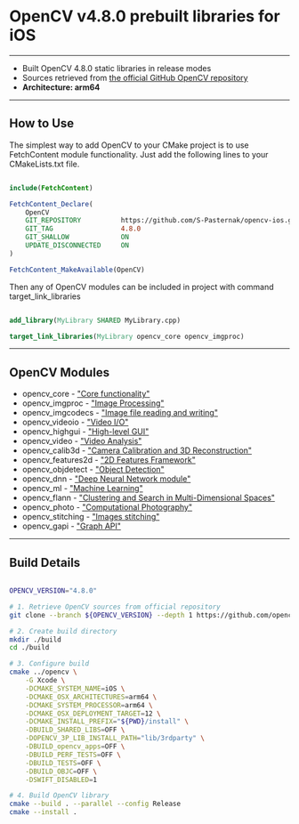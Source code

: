 # OpenCV v4.8.0 prebuilt libraries for iOS
---
- Built OpenCV 4.8.0 static libraries in release modes
- Sources retrieved from [the official GitHub OpenCV repository](https://github.com/opencv/opencv/tree/4.8.0)
- **Architecture: arm64**
---
## How to Use

The simplest way to add OpenCV to your CMake project is to use FetchContent module functionality.
Just add the following lines to your CMakeLists.txt file. 

```cmake

include(FetchContent)

FetchContent_Declare(
	OpenCV
	GIT_REPOSITORY			https://github.com/S-Pasternak/opencv-ios.git
	GIT_TAG        			4.8.0
	GIT_SHALLOW 			ON
	UPDATE_DISCONNECTED		ON
)

FetchContent_MakeAvailable(OpenCV)

```

Then any of OpenCV modules can be included in project with command target_link_libraries

```cmake

add_library(MyLibrary SHARED MyLibrary.cpp)

target_link_libraries(MyLibrary opencv_core opencv_imgproc)

```
---
## OpenCV Modules

- opencv_core - ["Core functionality"](https://docs.opencv.org/4.8.0/d0/de1/group__core.html)
- opencv_imgproc - ["Image Processing"](https://docs.opencv.org/4.8.0/d7/dbd/group__imgproc.html)
- opencv_imgcodecs - ["Image file reading and writing"](https://docs.opencv.org/4.8.0/d4/da8/group__imgcodecs.html)
- opencv_videoio - ["Video I/O"](https://docs.opencv.org/4.8.0/dd/de7/group__videoio.html)
- opencv_highgui - ["High-level GUI"](https://docs.opencv.org/4.8.0/d7/dfc/group__highgui.html)
- opencv_video - ["Video Analysis"](https://docs.opencv.org/4.8.0/d7/de9/group__video.html)
- opencv_calib3d - ["Camera Calibration and 3D Reconstruction"](https://docs.opencv.org/4.8.0/d9/d0c/group__calib3d.html)
- opencv_features2d - ["2D Features Framework"](https://docs.opencv.org/4.8.0/da/d9b/group__features2d.html)
- opencv_objdetect - ["Object Detection"](https://docs.opencv.org/4.8.0/d5/d54/group__objdetect.html)
- opencv_dnn - ["Deep Neural Network module"](https://docs.opencv.org/4.8.0/d6/d0f/group__dnn.html)
- opencv_ml - ["Machine Learning"](https://docs.opencv.org/4.8.0/dd/ded/group__ml.html)
- opencv_flann - ["Clustering and Search in Multi-Dimensional Spaces"](https://docs.opencv.org/4.8.0/dc/de5/group__flann.html)
- opencv_photo - ["Computational Photography"](https://docs.opencv.org/4.8.0/d1/d0d/group__photo.html)
- opencv_stitching - ["Images stitching"](https://docs.opencv.org/4.8.0/d1/d46/group__stitching.html)
- opencv_gapi - ["Graph API"](https://docs.opencv.org/4.8.0/d0/d1e/gapi.html)

---
## Build Details

```bash

OPENCV_VERSION="4.8.0"

# 1. Retrieve OpenCV sources from official repository
git clone --branch ${OPENCV_VERSION} --depth 1 https://github.com/opencv/opencv.git

# 2. Create build directory
mkdir ./build
cd ./build

# 3. Configure build 
cmake ../opencv \
	-G Xcode \
	-DCMAKE_SYSTEM_NAME=iOS \
	-DCMAKE_OSX_ARCHITECTURES=arm64 \
	-DCMAKE_SYSTEM_PROCESSOR=arm64 \
	-DCMAKE_OSX_DEPLOYMENT_TARGET=12 \
	-DCMAKE_INSTALL_PREFIX="${PWD}/install" \
	-DBUILD_SHARED_LIBS=OFF \
	-DOPENCV_3P_LIB_INSTALL_PATH="lib/3rdparty" \
	-DBUILD_opencv_apps=OFF \
	-DBUILD_PERF_TESTS=OFF \
	-DBUILD_TESTS=OFF \
	-DBUILD_OBJC=OFF \
	-DSWIFT_DISABLED=1

# 4. Build OpenCV library
cmake --build . --parallel --config Release
cmake --install .

```
